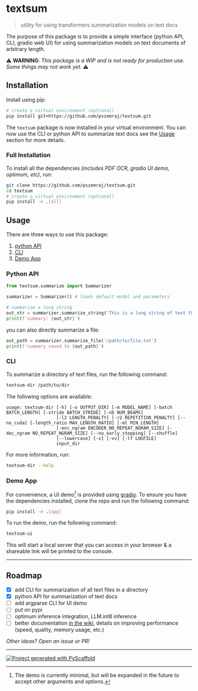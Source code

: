 <!-- These are examples of badges you might want to add to your README:
     please update the URLs accordingly

[![Built Status](https://api.cirrus-ci.com/github/<USER>/textsum.svg?branch=main)](https://cirrus-ci.com/github/<USER>/textsum)
[![ReadTheDocs](https://readthedocs.org/projects/textsum/badge/?version=latest)](https://textsum.readthedocs.io/en/stable/)
[![Coveralls](https://img.shields.io/coveralls/github/<USER>/textsum/main.svg)](https://coveralls.io/r/<USER>/textsum)
[![PyPI-Server](https://img.shields.io/pypi/v/textsum.svg)](https://pypi.org/project/textsum/)
[![Conda-Forge](https://img.shields.io/conda/vn/conda-forge/textsum.svg)](https://anaconda.org/conda-forge/textsum)
[![Monthly Downloads](https://pepy.tech/badge/textsum/month)](https://pepy.tech/project/textsum)
[![Twitter](https://img.shields.io/twitter/url/http/shields.io.svg?style=social&label=Twitter)](https://twitter.com/textsum)
-->

# textsum

> utility for using transformers summarization models on text docs

The purpose of this package is to provide a simple interface (python API, CLI, gradio web UI) for using summarization models on text documents of arbitrary length.

⚠️ **WARNING**: _This package is a WIP and is not ready for production use. Some things may not work yet._ ⚠️

## Installation

Install using pip:

```bash
# create a virtual environment (optional)
pip install git+https://github.com/pszemraj/textsum.git
```

The `textsum` package is now installed in your virtual environment. You can now use the CLI or python API to summarize text docs see the [Usage](#usage) section for more details.

### Full Installation

To install all the dependencies _(includes PDF OCR, gradio UI demo, optimum, etc)_, run:

```bash
git clone https://github.com/pszemraj/textsum.git
cd textsum
# create a virtual environment (optional)
pip install -e .[all]
```

## Usage

There are three ways to use this package:

1. [python API](#python-api)
2. [CLI](#cli)
3. [Demo App](#demo-app)

### Python API

```python
from textsum.summarize import Summarizer

summarizer = Summarizer() # loads default model and parameters

# summarize a long string
out_str = summarizer.summarize_string('This is a long string of text that will be summarized.')
print(f'summary: {out_str}')
```

you can also directly summarize a file:

```python
out_path = summarizer.summarize_file('/path/to/file.txt')
print(f'summary saved to {out_path}')
```

### CLI

To summarize a directory of text files, run the following command:

```bash
textsum-dir /path/to/dir
```

The following options are available:

```
usage: textsum-dir [-h] [-o OUTPUT_DIR] [-m MODEL_NAME] [-batch BATCH_LENGTH] [-stride BATCH_STRIDE] [-nb NUM_BEAMS]
                   [-l2 LENGTH_PENALTY] [-r2 REPETITION_PENALTY] [--no_cuda] [-length_ratio MAX_LENGTH_RATIO] [-ml MIN_LENGTH]
                   [-enc_ngram ENCODER_NO_REPEAT_NGRAM_SIZE] [-dec_ngram NO_REPEAT_NGRAM_SIZE] [--no_early_stopping] [--shuffle]
                   [--lowercase] [-v] [-vv] [-lf LOGFILE]
                   input_dir
```

For more information, run:

```bash
textsum-dir --help
```

### Demo App

For convenience, a UI demo[^1] is provided using [gradio](https://gradio.app/). To ensure you have the dependencies installed, clone the repo and run the following command:

```bash
pip install -e .[app]
```

To run the demo, run the following command:

```bash
textsum-ui
```

This will start a local server that you can access in your browser & a shareable link will be printed to the console.

[^1]: The demo is currently minimal, but will be expanded in the future to accept other arguments and options.

---

## Roadmap

- [x] add CLI for summarization of all text files in a directory
- [x] python API for summarization of text docs
- [ ] add argparse CLI for UI demo
- [ ] put on pypi
- [ ] optimum inference integration, LLM.int8 inference
- [ ] better documentation [in the wiki](https://github.com/pszemraj/textsum/wiki), details on improving performance (speed, quality, memory usage, etc.)

_Other ideas? Open an issue or PR!_

---

[![Project generated with PyScaffold](https://img.shields.io/badge/-PyScaffold-005CA0?logo=pyscaffold)](https://pyscaffold.org/)
